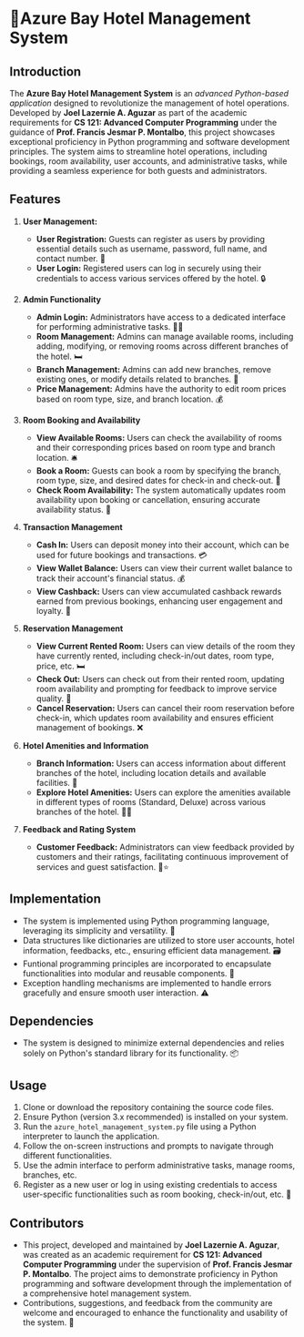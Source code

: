 # 🏨Azure Bay Hotel Management System

## Introduction
The **Azure Bay Hotel Management System** is an _advanced Python-based application_ designed to revolutionize the management of hotel operations. Developed by **Joel Lazernie A. Aguzar** as part of the academic requirements for **CS 121: Advanced Computer Programming** under the guidance of **Prof. Francis Jesmar P. Montalbo**, this project showcases exceptional proficiency in Python programming and software development principles. The system aims to streamline hotel operations, including bookings, room availability, user accounts, and administrative tasks, while providing a seamless experience for both guests and administrators.

## Features
1. **User Management:**
   - **User Registration:** Guests can register as users by providing essential details such as username, password, full name, and contact number. 📝
   - **User Login:** Registered users can log in securely using their credentials to access various services offered by the hotel. 🔒

2. **Admin Functionality**
   - **Admin Login:** Administrators have access to a dedicated interface for performing administrative tasks. 👨‍💼
   - **Room Management:** Admins can manage available rooms, including adding, modifying, or removing rooms across different branches of the hotel. 🛏️
   - **Branch Management:** Admins can add new branches, remove existing ones, or modify details related to branches. 🏢
   - **Price Management:** Admins have the authority to edit room prices based on room type, size, and branch location. 💰

3. **Room Booking and Availability**
   - **View Available Rooms:** Users can check the availability of rooms and their corresponding prices based on room type and branch location. 🛎️
   - **Book a Room:** Guests can book a room by specifying the branch, room type, size, and desired dates for check-in and check-out. 📅
   - **Check Room Availability:** The system automatically updates room availability upon booking or cancellation, ensuring accurate availability status. 🔄

4. **Transaction Management**
   - **Cash In:** Users can deposit money into their account, which can be used for future bookings and transactions. 💳
   - **View Wallet Balance:** Users can view their current wallet balance to track their account's financial status. 💰
   - **View Cashback:** Users can view accumulated cashback rewards earned from previous bookings, enhancing user engagement and loyalty. 🎁

5. **Reservation Management**
   - **View Current Rented Room:** Users can view details of the room they have currently rented, including check-in/out dates, room type, price, etc. 🛏️
   - **Check Out:** Users can check out from their rented room, updating room availability and prompting for feedback to improve service quality. 🚪
   - **Cancel Reservation:** Users can cancel their room reservation before check-in, which updates room availability and ensures efficient management of bookings. ❌

6. **Hotel Amenities and Information**
   - **Branch Information:** Users can access information about different branches of the hotel, including location details and available facilities. 📍
   - **Explore Hotel Amenities:** Users can explore the amenities available in different types of rooms (Standard, Deluxe) across various branches of the hotel. 🏊‍♂️

8. **Feedback and Rating System**
   - **Customer Feedback:** Administrators can view feedback provided by customers and their ratings, facilitating continuous improvement of services and guest satisfaction. 📝⭐

## Implementation
- The system is implemented using Python programming language, leveraging its simplicity and versatility. 🐍
- Data structures like dictionaries are utilized to store user accounts, hotel information, feedbacks, etc., ensuring efficient data management. 🗃️
- Funtional programming principles are incorporated to encapsulate functionalities into modular and reusable components. 🔄
- Exception handling mechanisms are implemented to handle errors gracefully and ensure smooth user interaction. ⚠️

## Dependencies
- The system is designed to minimize external dependencies and relies solely on Python's standard library for its functionality. 📦

## Usage
1. Clone or download the repository containing the source code files.
2. Ensure Python (version 3.x recommended) is installed on your system.
3. Run the `azure_hotel_management_system.py` file using a Python interpreter to launch the application.
4. Follow the on-screen instructions and prompts to navigate through different functionalities.
5. Use the admin interface to perform administrative tasks, manage rooms, branches, etc.
6. Register as a new user or log in using existing credentials to access user-specific functionalities such as room booking, check-in/out, etc. 🔑

## Contributors
- This project, developed and maintained by **Joel Lazernie A. Aguzar**, was created as an academic requirement for **CS 121: Advanced Computer Programming** under the supervision of **Prof. Francis Jesmar P. Montalbo**. The project aims to demonstrate proficiency in Python programming and software development through the implementation of a comprehensive hotel management system.
- Contributions, suggestions, and feedback from the community are welcome and encouraged to enhance the functionality and usability of the system. 🙌
